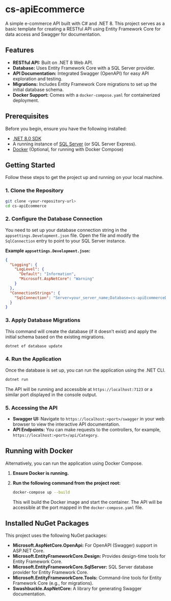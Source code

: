 # cs-apiEcommerce

A simple e-commerce API built with C# and .NET 8. This project serves as a basic template for creating a RESTful API using Entity Framework Core for data access and Swagger for documentation.

## Features

*   **RESTful API:** Built on .NET 8 Web API.
*   **Database:** Uses Entity Framework Core with a SQL Server provider.
*   **API Documentation:** Integrated Swagger (OpenAPI) for easy API exploration and testing.
*   **Migrations:** Includes Entity Framework Core migrations to set up the initial database schema.
*   **Docker Support:** Comes with a `docker-compose.yaml` for containerized deployment.

## Prerequisites

Before you begin, ensure you have the following installed:

*   [.NET 8.0 SDK](https://dotnet.microsoft.com/download/dotnet/8.0)
*   A running instance of [SQL Server](https://www.microsoft.com/en-us/sql-server/sql-server-downloads) (or SQL Server Express).
*   [Docker](https://www.docker.com/products/docker-desktop) (Optional, for running with Docker Compose)

## Getting Started

Follow these steps to get the project up and running on your local machine.

### 1. Clone the Repository

```bash
git clone <your-repository-url>
cd cs-apiEcommerce
```

### 2. Configure the Database Connection

You need to set up your database connection string in the `appsettings.Development.json` file. Open the file and modify the `SqlConnection` entry to point to your SQL Server instance.

**Example `appsettings.Development.json`:**

```json
{
  "Logging": {
    "LogLevel": {
      "Default": "Information",
      "Microsoft.AspNetCore": "Warning"
    }
  },
  "ConnectionStrings": {
    "SqlConnection": "Server=your_server_name;Database=cs-apiEcommerceDb;User Id=your_username;Password=your_password;Trusted_Connection=False;Encrypt=True;"
  }
}
```

### 3. Apply Database Migrations

This command will create the database (if it doesn't exist) and apply the initial schema based on the existing migrations.

```bash
dotnet ef database update
```

### 4. Run the Application

Once the database is set up, you can run the application using the .NET CLI.

```bash
dotnet run
```

The API will be running and accessible at `https://localhost:7123` or a similar port displayed in the console output.

### 5. Accessing the API

*   **Swagger UI:** Navigate to `https://localhost:<port>/swagger` in your web browser to view the interactive API documentation.
*   **API Endpoints:** You can make requests to the controllers, for example, `https://localhost:<port>/api/Category`.

## Running with Docker

Alternatively, you can run the application using Docker Compose.

1.  **Ensure Docker is running.**
2.  **Run the following command from the project root:**

    ```bash
    docker-compose up --build
    ```
    
    This will build the Docker image and start the container. The API will be accessible at the port mapped in the `docker-compose.yaml` file.

## Installed NuGet Packages

This project uses the following NuGet packages:

*   **Microsoft.AspNetCore.OpenApi:** For OpenAPI (Swagger) support in ASP.NET Core.
*   **Microsoft.EntityFrameworkCore.Design:** Provides design-time tools for Entity Framework Core.
*   **Microsoft.EntityFrameworkCore.SqlServer:** SQL Server database provider for Entity Framework Core.
*   **Microsoft.EntityFrameworkCore.Tools:** Command-line tools for Entity Framework Core (e.g., for migrations).
*   **Swashbuckle.AspNetCore:** A library for generating Swagger documentation.
